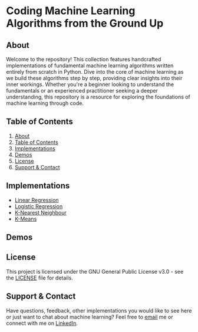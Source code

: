 # Coding Machine Learning Algorithms from the Ground Up

## About <a name="about"></a>

Welcome to the repository! This collection features handcrafted implementations of fundamental machine learning algorithms written entirely from scratch in Python. Dive into the core of machine learning as we build these algorithms step by step, providing clear insights into their inner workings. Whether you're a beginner looking to understand the fundamentals or an experienced practitioner seeking a deeper understanding, this repository is a resource for exploring the foundations of machine learning through code.

## Table of Contents <a name="table-of-contents"></a>

1. [About](#about)
2. [Table of Contents](#table-of-contents)
3. [Implementations](#implementations)
4. [Demos](#demos)
5. [License](#license)
6. [Support & Contact](#support-contact)

## Implementations <a name="implementations"></a>

* [Linear Regression](https://github.com/YuganshG/ML-Algorithms-From-Scratch/blob/main/Implementations/Linear%20Regression.ipynb)
* [Logistic Regression](https://github.com/YuganshG/ML-Algorithms-From-Scratch/blob/main/Implementations/Logistic%20Regresion.ipynb)
* [K-Nearest Neighbour](https://github.com/YuganshG/ML-Algorithms-From-Scratch/blob/main/Implementations/KNN.ipynb)
* [K-Means](https://github.com/YuganshG/ML-Algorithms-From-Scratch/blob/main/Implementations/KMeans.ipynb)

## Demos <a name="demos"></a>

## License <a name="license"></a>
This project is licensed under the GNU General Public License v3.0 - see the [LICENSE](https://github.com/YuganshG/ML-Algorithms-From-Scratch/blob/main/LICENSE) file for details.

## Support & Contact <a name="support-contact"></a>
Have questions, feedback, other implementations you would like to see here or just want to chat about machine learning? Feel free to [email](yugansh.goyal101@gmail.com) me or connect with me on [LinkedIn](https://www.linkedin.com/in/yuganshgoyal/).
